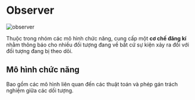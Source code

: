 # Observer

![observer](https://refactoring.guru/images/patterns/content/observer/observer.png)

Thuộc trong nhóm các mô hình chức năng, cung cấp một **cơ chế đăng kí** nhằm thông báo cho
nhiều đối tượng đang về bất cứ sự kiện xảy ra đối với đối tượng đang bị theo dõi. 

## Mô hình chức năng 

Bao gồm các mô hình liên quan đến các thuật toán và phép gán trách nghiệm giữa các dối tượng. 


## 
